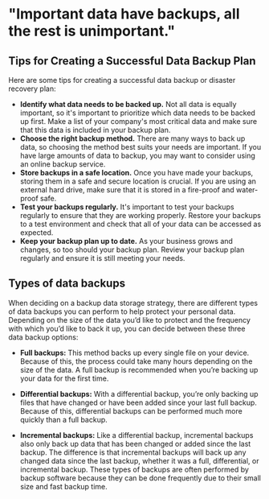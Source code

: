 "Important data have backups, all the rest is unimportant."
===========================================================

Tips for Creating a Successful Data Backup Plan
-----------------------------------------------
Here are some tips for creating a successful data backup or disaster recovery plan:

* **Identify what data needs to be backed up.** Not all data is equally important, so it's important to prioritize which data needs to be backed up first. Make a list of your company's most critical data and make sure that this data is included in your backup plan.
* **Choose the right backup method.** There are many ways to back up data, so choosing the method best suits your needs are important. If you have large amounts of data to backup, you may want to consider using an online backup service.
* **Store backups in a safe location.** Once you have made your backups, storing them in a safe and secure location is crucial. If you are using an external hard drive, make sure that it is stored in a fire-proof and water-proof safe.
* **Test your backups regularly.** It's important to test your backups regularly to ensure that they are working properly. Restore your backups to a test environment and check that all of your data can be accessed as expected.
* **Keep your backup plan up to date.** As your business grows and changes, so too should your backup plan. Review your backup plan regularly and ensure it is still meeting your needs.

Types of data backups 
---------------------
When deciding on a backup data storage strategy, there are different types of data backups you can perform to help protect your personal data. Depending on the size of the data you’d like to protect and the frequency with which you’d like to back it up, you can decide between these three data backup options:         

* **Full backups:** This method backs up every single file on your device. Because of this, the process could take many hours depending on the size of the data. A full backup is recommended when you’re backing up your data for the first time. 

* **Differential backups:** With a differential backup, you’re only backing up files that have changed or have been added since your last full backup. Because of this, differential backups can be performed much more quickly than a full backup. 

* **Incremental backups:** Like a differential backup, incremental backups also only back up data that has been changed or added since the last backup. The difference is that incremental backups will back up any changed data since the last backup, whether it was a full, differential, or incremental backup. These types of backups are often performed by backup software because they can be done frequently due to their small size and fast backup time. 

